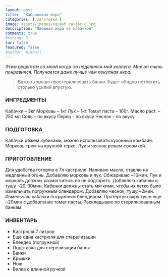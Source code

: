 ```yaml
---
layout: post
title:  "Кабачковая икра"
categories: [ Заготовки ]
image: assets/images/squash_caviar_0.jpg
description: "Овощная икра из кабачков"
comments: true
#rating: 3
toc: false
featured: false
#author: mikhail
---
```

*Этим рецептом со мной когда-то поделился мой коллега. Мне он очень понравился. Получается даже лучше чем покупная икра.*

>Важно хорошо простерилизовать банки. Будет обидно потратить столько усилий впустую.

### ИНГРЕДИЕНТЫ
Кабачки – 3кг
Морковь – 1кг
Лук – 1кг
Томат паста – 100г.
Масло раст. – 250 мл
Соль – по вкусу
Перец - по вкусу
Чеснок - по вкусу

### ПОДГОТОВКА
Кабачки режем кубиками, можно использовать кухонный комбайн. Морковь трем на крупной терке. Лук и чеснок режем соломкой.

### ПРИГОТОВЛЕНИЕ
Для удобства готовлю в 7л кастрюле. Наливаю масло, ставлю на медленный огонь. Добавляю морковь и лук. Обжариваю ~10мин. Лук и морковь должны размягчитьсь но не подгореть. Добавляю кабачки и тушу ~20-30мин. Кабачки должны стать мягкими, чтобы их легко было измельчить погружным блендером. Добавляю чеснок, тушу ~2мин. Измельчаю кабачки погружным блендером. Протертую икру туше еще ~20мин с добавление томат пасты. Раскладываю по стерилизованным банкам.

### ИНВЕНТАРЬ
* Кастрюля 7 литров
* Ещё одна кастрюля для стерелизации
* Блендер (погружной)
* Подставка для стерелизации банок
* Банки
* Крышки
* Нож
* Вилка с длинной ручкой
